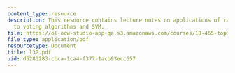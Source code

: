 ```yaml
---
content_type: resource
description: This resource contains lecture notes on applications of random VC inequality
  to voting algorithms and SVM.
file: https://ol-ocw-studio-app-qa.s3.amazonaws.com/courses/18-465-topics-in-statistics-statistical-learning-theory-spring-2007/d5283283cbca1ca4f3771acb93ecc657_l32.pdf
file_type: application/pdf
resourcetype: Document
title: l32.pdf
uid: d5283283-cbca-1ca4-f377-1acb93ecc657
---
```

